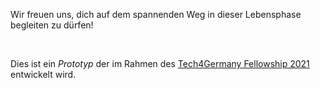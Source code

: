 Wir freuen uns, dich auf dem spannenden Weg in dieser Lebensphase begleiten zu dürfen!

<br>

Dies ist ein *Prototyp* der im Rahmen des [Tech4Germany Fellowship 2021](https://tech.4germany.org/) entwickelt wird.
